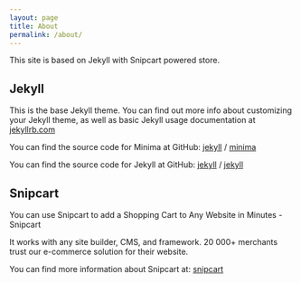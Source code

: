 ```yaml
---
layout: page
title: About
permalink: /about/
---
```


This site is based on Jekyll with Snipcart powered store.

## Jekyll

This is the base Jekyll theme. You can find out more info about customizing your Jekyll theme, as well as basic Jekyll usage documentation at [jekyllrb.com](https://jekyllrb.com/)

You can find the source code for Minima at GitHub:
[jekyll][jekyll-organization] /
[minima](https://github.com/jekyll/minima)

You can find the source code for Jekyll at GitHub:
[jekyll][jekyll-organization] /
[jekyll](https://github.com/jekyll/jekyll)


[jekyll-organization]: https://github.com/jekyll

## Snipcart

You can use Snipcart to add a Shopping Cart to Any Website in Minutes - Snipcart

It works with any site builder, CMS, and framework. 20 000+ merchants trust our e-commerce solution for their website.

You can find more information about Snipcart at:
[snipcart](https://snipcart.com/)
